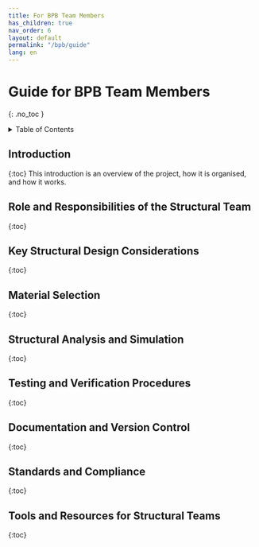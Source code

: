 ```yaml
---
title: For BPB Team Members
has_children: true
nav_order: 6
layout: default
permalink: "/bpb/guide"
lang: en
---
```


# Guide for BPB Team Members
{: .no_toc }

<details markdown="block">
<summary>Table of Contents</summary>

- Table of Contents
{:toc}

</details>

## Introduction
{:toc}
This introduction is an overview of the project, how it is organised, and how it works.


## Role and Responsibilities of the Structural Team
{:toc}



## Key Structural Design Considerations
{:toc}



## Material Selection
{:toc}



## Structural Analysis and Simulation
{:toc}


## Testing and Verification Procedures
{:toc}



## Documentation and Version Control
{:toc}



## Standards and Compliance
{:toc}



## Tools and Resources for Structural Teams
{:toc}

